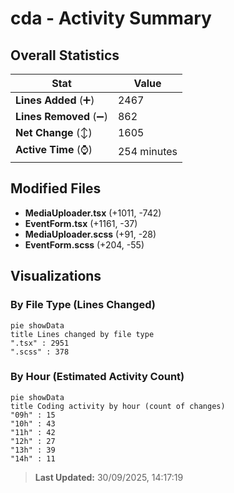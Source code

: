 # cda - Activity Summary 

## Overall Statistics

| Stat                   | Value                                                             |
| ---------------------- | ----------------------------------------------------------------- |
| **Lines Added** (➕)   | 2467                                          |
| **Lines Removed** (➖) | 862                                        |
| **Net Change** (↕)    | 1605                |
| **Active Time** (⌚)   | 254 minutes |


## Modified Files
- **MediaUploader.tsx** (+1011, -742)
- **EventForm.tsx** (+1161, -37)
- **MediaUploader.scss** (+91, -28)
- **EventForm.scss** (+204, -55)

## Visualizations

### By File Type (Lines Changed)

```mermaid
pie showData
title Lines changed by file type
".tsx" : 2951
".scss" : 378
```

### By Hour (Estimated Activity Count)

```mermaid
pie showData
title Coding activity by hour (count of changes)
"09h" : 15
"10h" : 43
"11h" : 42
"12h" : 27
"13h" : 39
"14h" : 11
```


> **Last Updated:** 30/09/2025, 14:17:19